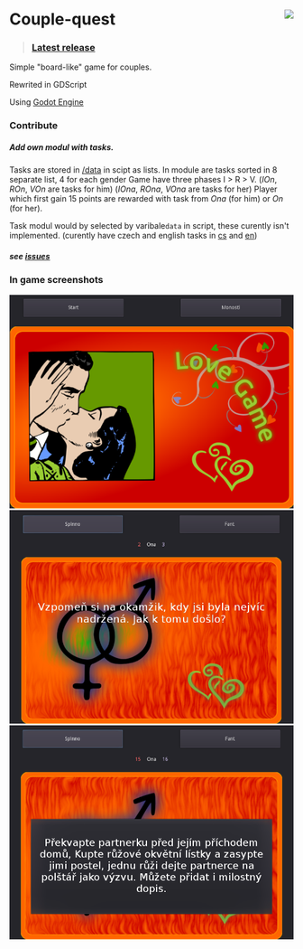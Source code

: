# Couple-quest <img src="https://github.com/Clonewayx/Couple-quest/blob/master/slice/hra.png" align="right">
>### [Latest release](https://github.com/Clonewayx/Couple-quest/releases/latest)

Simple "board-like" game for couples.

Rewrited in GDScript

Using [Godot Engine](https://godotengine.org/)


### Contribute
##### Add own modul with tasks.
Tasks are stored in [/data](/data) in scipt as lists.
In module are tasks sorted in 8 separate list, 4 for each gender
Game have three phases I > R > V. (_IOn_, _ROn_, _VOn_ are tasks for him) (_IOna_, _ROna_, _VOna_ are tasks for her)
Player which first gain 15 points are rewarded with task from _Ona_ (for him) or _On_ (for her).

Task modul would by selected by varibale`data` in script, these curently isn't implemented. (curently have czech and english tasks in [cs](/data/cs.gd) and [en](/data/en.gd))

##### see [issues](https://github.com/Clonewayx/Couple-quest/issues)

### In game screenshots

<img src="/screen_menu.png">
<img src="/screen_game.png">
<img src="/screen_end.png">
